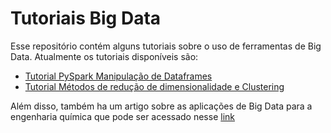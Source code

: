 # Tutoriais Big Data

Esse repositório contém alguns tutoriais sobre o uso de ferramentas de Big Data. Atualmente os tutoriais disponíveis são:

- [Tutorial PySpark Manipulação de Dataframes](Tutorial_PySpark_Manipulação_de_Dataframes.ipynb)
- [Tutorial Métodos de redução de dimensionalidade e Clustering](Tutorial_PySpark_Métodos_de_redução_de_dimensionalidade_e_Clustering.ipynb)

Além disso, também ha um artigo sobre as aplicações de Big Data para a engenharia química que pode ser acessado nesse [link](blog/Artigo-Aplicacoes-Big-Data-Engenharia-Quimica.md)
